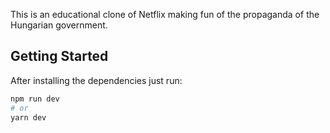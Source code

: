 This is an educational clone of Netflix making fun of the propaganda of the Hungarian government.

## Getting Started

After installing the dependencies just run:

```bash
npm run dev
# or
yarn dev
```